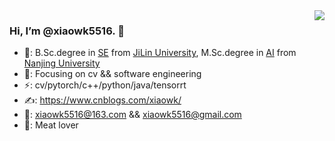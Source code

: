 <img align="right" src="https://github-readme-stats.vercel.app/api?username=xiaowk5516&show_icons=true&icon_color=CE1D2D&text_color=718096&bg_color=ffffff&hide_title=true" />

### Hi, I’m @xiaowk5516. 👋

- 🏫: B.Sc.degree in [SE](http://csw.jlu.edu.cn/) from [JiLin University](https://www.jlu.edu.cn/), M.Sc.degree in [AI](https://ai.nju.edu.cn/) from [Nanjing University](https://www.nju.edu.cn/)
- 📙: Focusing on cv && software engineering
- ⚡: cv/pytorch/c++/python/java/tensorrt
- ✍️: https://www.cnblogs.com/xiaowk/
- 📧: xiaowk5516@163.com && xiaowk5516@gmail.com 
- 🥩: Meat lover

<!---
xiaowk5516/xiaowk5516 is a ✨ special ✨ repository because its `README.md` (this file) appears on your GitHub profile.
You can click the Preview link to take a look at your changes.
--->
